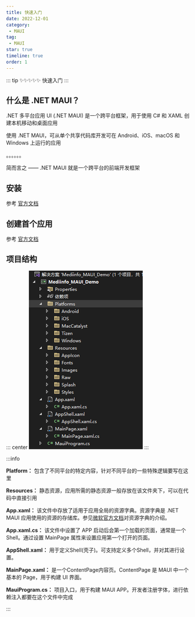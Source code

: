 ```yaml
---
title: 快速入门
date: 2022-12-01
category:
 - MAUI
tag: 
 - MAUI
star: true
timeline: true
order: 1
---
```

::: tip ✨✨✨✨✨
快速入门
:::

<!-- more -->

## 什么是 .NET MAUI？

.NET 多平台应用 UI (.NET MAUI) 是一个跨平台框架，用于使用 C# 和 XAML 创建本机移动和桌面应用

使用 .NET MAUI，可从单个共享代码库开发可在 Android、iOS、macOS 和 Windows 上运行的应用

。。。。。。

简而言之 —— .NET MAUI 就是一个跨平台的前端开发框架

## 安装

参考 [官方文档](https://learn.microsoft.com/zh-cn/dotnet/maui/get-started/installation?view=net-maui-7.0&tabs=vswin)

## 创建首个应用

参考 [官方文档](https://learn.microsoft.com/zh-cn/dotnet/maui/get-started/first-app?pivots=devices-windows&view=net-maui-7.0&tabs=vswin)

## 项目结构

::: center
![项目结构](./image/rumen/1671069736424.png)
:::

:::info

**Platform：** 包含了不同平台的特定内容，针对不同平台的一些特殊逻辑要写在这里

**Resources：** 静态资源，应用所需的静态资源一般存放在该文件夹下，可以在代码中直接引用

**App.xaml：** 该文件中存放了适用于应用全局的资源字典。资源字典是 .NET MAUI 应用使用的资源的存储库。参见[微软官方文档](https://learn.microsoft.com/zh-cn/dotnet/maui/fundamentals/resource-dictionaries?view=net-maui-7.0)对资源字典的介绍。

**App.xaml.cs：** 该文件中设置了 APP 启动后会第一个加载的页面，通常是一个 Shell。通过设置 MainPage 属性来设置应用第一个打开的页面。

**AppShell.xaml：** 用于定义Shell(壳子)。可支持定义多个Shell，并对其进行设置。

**MainPage.xaml：** 是一个ContentPage内容页。ContentPage 是 MAUI 中一个基本的 Page，用于构建 UI 界面。

**MauiProgram.cs：** 项目入口，用于构建 MAUI APP。开发者注册字体，进行依赖注入都要在这个文件中完成

:::

